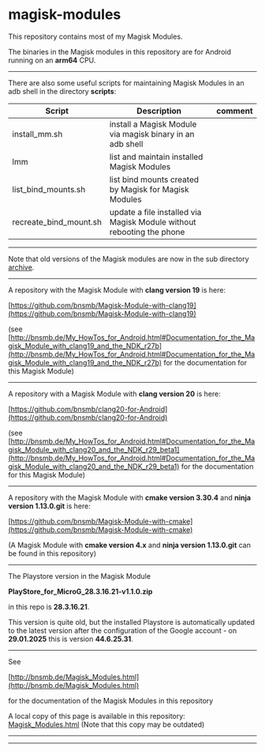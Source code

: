 # magisk-modules

This repository contains most of my Magisk Modules.

The binaries in the Magisk modules in this repository are for Android running on an **arm64** CPU.

----

There are also some useful scripts for maintaining Magisk Modules in an adb shell in the directory **scripts**:

| Script | Description | comment |
| ---| ---| ---| 
| install_mm.sh  | install a Magisk Module via magisk binary in an adb shell | | 
| lmm   | list and maintain installed Magisk Modules | | 
| list_bind_mounts.sh  | list bind mounts created by Magisk for Magisk Modules | | 
| recreate_bind_mount.sh | update a file installed via Magisk Module without rebooting the phone | | 


----

Note that old versions of the Magisk modules are now in the sub directory [archive](Magisk_Modules/archive).

---

A repository with the Magisk Module with **clang version 19** is here:

[https://github.com/bnsmb/Magisk-Module-with-clang19](https://github.com/bnsmb/Magisk-Module-with-clang19)

(see [http://bnsmb.de/My_HowTos_for_Android.html#Documentation_for_the_Magisk_Module_with_clang19_and_the_NDK_r27b](http://bnsmb.de/My_HowTos_for_Android.html#Documentation_for_the_Magisk_Module_with_clang19_and_the_NDK_r27b) for the documentation for this Magisk Module)

---

A repository with a Magisk Module with **clang version 20** is here:

[https://github.com/bnsmb/clang20-for-Android](https://github.com/bnsmb/clang20-for-Android)

(see [http://bnsmb.de/My_HowTos_for_Android.html#Documentation_for_the_Magisk_Module_with_clang20_and_the_NDK_r29_beta1](http://bnsmb.de/My_HowTos_for_Android.html#Documentation_for_the_Magisk_Module_with_clang20_and_the_NDK_r29_beta1) for the documentation for this Magisk Module)

---

A repository with the Magisk Module with **cmake version 3.30.4** and **ninja version 1.13.0.git** is here:

[https://github.com/bnsmb/Magisk-Module-with-cmake](https://github.com/bnsmb/Magisk-Module-with-cmake)

(A Magisk Module with **cmake version 4.x** and **ninja version 1.13.0.git** can be found in this repository)

---

The Playstore version in the Magisk Module 

**PlayStore_for_MicroG_28.3.16.21-v1.1.0.zip**

in this repo is **28.3.16.21**.

This version is quite old, but the installed Playstore is automatically updated to the latest version after the configuration of the Google account - on **29.01.2025** this is version **44.6.25.31**.

---

See 

[http://bnsmb.de/Magisk_Modules.html](http://bnsmb.de/Magisk_Modules.html)

for the documentation of the Magisk Modules in this repository

A local copy of this page is available in this repository:  [Magisk_Modules.html](./Magisk_Modules.html)
(Note that this copy may be outdated)


---
---


